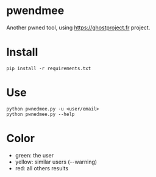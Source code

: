 # pwendmee
Another pwned tool, using https://ghostproject.fr project.

# Install
```
pip install -r requirements.txt 
```

# Use
```
python pwnedmee.py -u <user/email>
python pwnedmee.py --help
```

# Color
  - green: the user
  - yellow: similar users (--warning)
  - red: all others results
